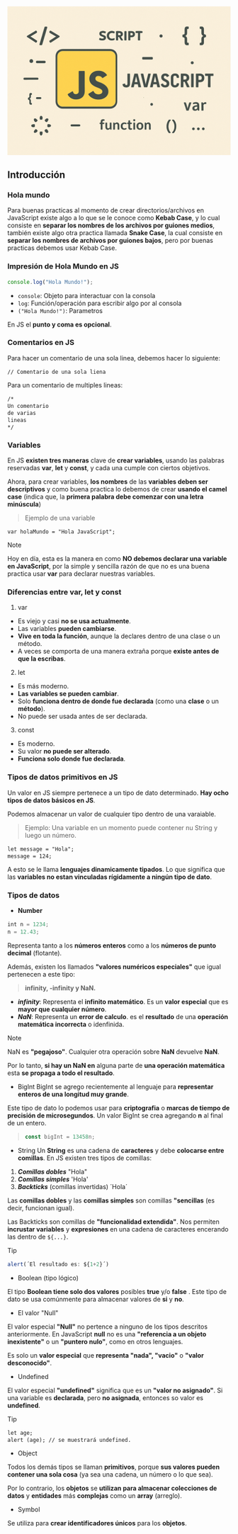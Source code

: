 ![Portada del curso](IMGs/Image-JS.png)

## Introducción


### Hola mundo 

Para buenas practicas al momento de crear directorios/archivos en JavaScript existe algo a lo que se le conoce como **Kebab Case**, y lo cual consiste en **separar los nombres de los archivos por guiones medios**, también existe algo otra practica llamada **Snake Case**, la cual consiste en **separar los nombres de archivos por guiones bajos**, pero por buenas practicas debemos usar Kebab Case.

### Impresión de Hola Mundo en JS

```js
console.log("Hola Mundo!");
```

- `console`: Objeto para interactuar con la consola
- `log`: Función/operación para escribir algo por al consola
- `("Hola Mundo!")`: Parametros

En JS el **punto y coma es opcional**.

### Comentarios en JS

Para hacer un comentario de una sola linea, debemos hacer lo siguiente:

```JS
// Comentario de una sola liena 
```

Para un comentario de multiples lineas:

```JS
/*
Un comentario
de varias 
lineas
*/
```


### Variables

En JS **existen tres maneras** clave de **crear variables**, usando las palabras reservadas **var**, **let** y **const**, y cada una cumple con ciertos objetivos.

Ahora, para crear variables, **los nombres** de las **variables deben ser descriptivos** y como buena practica lo debemos de crear **usando el camel case** (indica que, la **primera palabra debe comenzar con una letra minúscula**)

> Ejemplo de una variable

```JS
var holaMundo = "Hola JavaScript";
```

> [!NOTE]
> Hoy en día, esta es la manera en como **NO debemos declarar una variable en JavaScript**, por la simple y sencilla razón de que no es una buena practica usar **var** para declarar nuestras variables.


### Diferencias entre var, let y const

1. var
- Es viejo y casi **no se usa actualmente**.
- Las variables **pueden cambiarse**.
- **Vive en toda la función**, aunque la declares dentro de una clase o un método.
- A veces se comporta de una manera extraña porque **existe antes de que la escribas**.

2. let
- Es más moderno.
- **Las variables se pueden cambiar**.
- Solo **funciona dentro de donde fue declarada** (como una **clase** o un **método**).
- No puede ser usada antes de ser declarada.

3. const
- Es moderno.
- Su valor **no puede ser alterado**.
- **Funciona solo donde fue declarada**.

### Tipos de datos primitivos en JS

Un valor en JS siempre pertenece a un tipo de dato determinado. **Hay ocho tipos de datos básicos en JS**.

Podemos almacenar un valor de cualquier tipo dentro de una varaiable.

> Ejemplo: Una variable en un momento puede contener nu String y luego un número.

```JS
let message = "Hola";
message = 124;
```

A esto se le llama **lenguajes dinamicamente tipados**.
Lo que significa que las **variables no estan vinculadas rígidamente a ningún tipo de dato**.

### Tipos de datos 

- **Number**
```js
int n = 1234;
n = 12.43;
```

Representa tanto a los **números enteros** como a los **números de punto decimal** (flotante).

Además, existen los llamados **"valores numéricos especiales"** que igual pertenecen a este tipo:

> **infinity, -infinity y NaN.**

- **_infinity_**: Representa el **infinito matemático**. Es un **valor especial** que es **mayor que cualquier número**.
- **_NaN_**: Representa un **error de calculo**. es el **resultado** de una **operación matemática incorrecta** o idenfinida.

> [!NOTE]
> NaN es **"pegajoso"**. Cualquier otra operación sobre **NaN** devuelve **NaN**.

Por lo tanto, **si hay un NaN en** alguna parte de **una operación matemática** esta **se propaga a todo el resultado**.

- BigInt
BigInt se agrego recientemente al lenguaje para **representar enteros de una longitud muy grande**.

Este tipo de dato lo podemos usar para **criptografia** o **marcas de tiempo de precisión de microsegundos**.
Un valor BigInt se crea agregando **n** al final de un entero.

> ```js
> const bigInt = 13458n;
> ```


- String
Un **String** es una cadena de **caracteres** y debe **colocarse entre  comillas**.
En JS  existen tres tipos de comillas:
1. **_Comillas dobles_** "Hola"
2. **_Comillas simples_** 'Hola'
3. **_Backticks_** (comillas invertidas) ´Hola´


Las **comillas dobles** y las **comillas simples** son comillas **"sencillas** (es decir, funcionan igual).

Las Backticks son comillas de **"funcionalidad extendida"**. Nos permiten **incrustar variables** y **expresiones** en una cadena de caracteres encerando las dentro de `${...}`.

> [!TIP]
> ```js
> alert(´El resultado es: ${1+2}´)
> ```

- Boolean (tipo lógico)

El tipo **Boolean tiene solo dos valores** posibles **true** y/o **false** .
Este tipo de dato se usa comúnmente para almacenar valores de **si** y **no**.

- El valor "Null"

El valor especial **"Null"** no pertence a ninguno de los tipos descritos anteriormente.
En JavaScript **null** no es una **"referencia a un objeto  inexistente"** o un **"puntero nulo"**, como en otros lenguajes.

Es solo un **valor especial** que **representa "nada", "vacio"** o **"valor desconocido"**.

- Undefined

El valor especial **"undefined"** significa que es un **"valor no asignado"**.
Si una variable es **declarada**, pero **no asignada**, entonces so valor es **undefined**.

> [!TIP]
> ``` JS
> let age;
> alert (age); // se muestrará undefined.
> ```


- Object

Todos los demás tipos se llaman **primitivos**, porque **sus valores pueden contener una sola cosa** (ya sea una cadena, un número o lo que sea).

Por lo contrario, los **objetos** se **utilizan para almacenar colecciones de datos** y **entidades** más **complejas** como un **array** (arreglo).

- Symbol

Se utiliza para **crear identificadores únicos** para los **objetos**.

